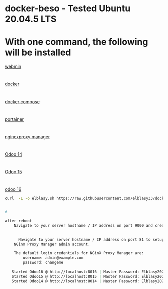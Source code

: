 # docker-beso - Tested  Ubuntu 20.04.5 LTS
# With one command, the following will be installed
[ webmin](https://www.webmin.com/)
#
[ docker](https://www.docker.com/)
#
[ docker compose](https://docs.docker.com/engine/reference/commandline/compose/)
#
[portainer](https://docs.portainer.io/)
#
[ nginexproxy manager](https://nginxproxymanager.com/)
#
[ Odoo 14](https://www.odoo.com/documentation/14.0/)
#
[ Odoo 15](https://www.odoo.com/documentation/15.0/)
#
[odoo 16](https://www.odoo.com/documentation/16.0/)
``` bash
curl  -L -o elblasy.sh https://raw.githubusercontent.com/elblasy33/docker-beso/main/elblasy.sh  && chmod +x elblasy.sh && ./elblasy.sh


#

after reboot 
    Navigate to your server hostname / IP address on port 9000 and create your admin account for Portainer-CE
    
    
      Navigate to your server hostname / IP address on port 81 to setup
    NGinX Proxy Manager admin account.

    The default login credentials for NGinX Proxy Manager are:
        username: admin@example.com
        password: changeme
        
   Started Odoo16 @ http://localhost:8016 | Master Password: Elblasy2022@1234 | Live chat port: 20016
   Started Odoo15 @ http://localhost:8015 | Master Password: Elblasy2022@1234 | Live chat port: 20015
   Started Odoo14 @ http://localhost:8014 | Master Password: Elblasy2022@1234 | Live chat port: 20014
   
   


     
        
        
        
        


